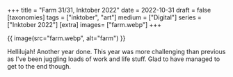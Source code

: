 +++
title = "Farm 31/31, Inktober 2022"
date = 2022-10-31
draft =  false
[taxonomies]
tags = ["inktober", "art"]
medium = ["Digital"]
series = ["Inktober 2022"]
[extra]
images= ["farm.webp"]
+++

{{ image(src="farm.webp", alt="farm") }}

Hellilujah! Another year done. This year was more challenging than previous as I've been juggling loads of work and life stuff. Glad to have managed to get to the end though.
